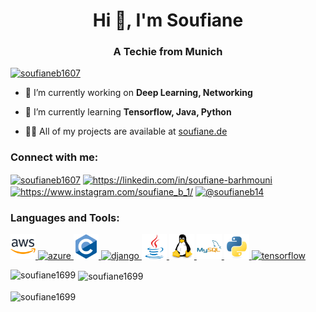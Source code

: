 <h1 align="center">Hi 👋, I'm Soufiane</h1>
<h3 align="center">A Techie from Munich</h3>

<p align="left"> <a href="https://twitter.com/soufianeb1607" target="blank"><img src="https://img.shields.io/twitter/follow/soufianeb1607?logo=twitter&style=for-the-badge" alt="soufianeb1607" /></a> </p>

- 🔭 I’m currently working on **Deep Learning, Networking**

- 🌱 I’m currently learning **Tensorflow, Java, Python**

- 👨‍💻 All of my projects are available at [soufiane.de](https://www.soufiane.de)

<h3 align="left">Connect with me:</h3>
<p align="left">
<a href="https://twitter.com/soufianeb1607" target="blank"><img align="center" src="https://raw.githubusercontent.com/rahuldkjain/github-profile-readme-generator/master/src/images/icons/Social/twitter.svg" alt="soufianeb1607" height="30" width="40" /></a>
<a href="https://linkedin.com/in/https://linkedin.com/in/soufiane-barhmouni" target="blank"><img align="center" src="https://raw.githubusercontent.com/rahuldkjain/github-profile-readme-generator/master/src/images/icons/Social/linked-in-alt.svg" alt="https://linkedin.com/in/soufiane-barhmouni" height="30" width="40" /></a>
<a href="https://www.instagram.com/soufiane_b_1/" target="blank"><img align="center" src="https://raw.githubusercontent.com/rahuldkjain/github-profile-readme-generator/master/src/images/icons/Social/instagram.svg" alt="https://www.instagram.com/soufiane_b_1/" height="30" width="40" /></a>
<a href="https://medium.com/@soufianeb14" target="blank"><img align="center" src="https://raw.githubusercontent.com/rahuldkjain/github-profile-readme-generator/master/src/images/icons/Social/medium.svg" alt="@soufianeb14" height="30" width="40" /></a>
</p>

<h3 align="left">Languages and Tools:</h3>
<p align="left"> <a href="https://aws.amazon.com" target="_blank" rel="noreferrer"> <img src="https://raw.githubusercontent.com/devicons/devicon/master/icons/amazonwebservices/amazonwebservices-original-wordmark.svg" alt="aws" width="40" height="40"/> </a> <a href="https://azure.microsoft.com/en-in/" target="_blank" rel="noreferrer"> <img src="https://www.vectorlogo.zone/logos/microsoft_azure/microsoft_azure-icon.svg" alt="azure" width="40" height="40"/> </a> <a href="https://www.cprogramming.com/" target="_blank" rel="noreferrer"> <img src="https://raw.githubusercontent.com/devicons/devicon/master/icons/c/c-original.svg" alt="c" width="40" height="40"/> </a> <a href="https://www.djangoproject.com/" target="_blank" rel="noreferrer"> <img src="https://cdn.worldvectorlogo.com/logos/django.svg" alt="django" width="40" height="40"/> </a> <a href="https://www.java.com" target="_blank" rel="noreferrer"> <img src="https://raw.githubusercontent.com/devicons/devicon/master/icons/java/java-original.svg" alt="java" width="40" height="40"/> </a> <a href="https://www.linux.org/" target="_blank" rel="noreferrer"> <img src="https://raw.githubusercontent.com/devicons/devicon/master/icons/linux/linux-original.svg" alt="linux" width="40" height="40"/> </a> <a href="https://www.mysql.com/" target="_blank" rel="noreferrer"> <img src="https://raw.githubusercontent.com/devicons/devicon/master/icons/mysql/mysql-original-wordmark.svg" alt="mysql" width="40" height="40"/> </a> <a href="https://www.python.org" target="_blank" rel="noreferrer"> <img src="https://raw.githubusercontent.com/devicons/devicon/master/icons/python/python-original.svg" alt="python" width="40" height="40"/> </a> <a href="https://www.tensorflow.org" target="_blank" rel="noreferrer"> <img src="https://www.vectorlogo.zone/logos/tensorflow/tensorflow-icon.svg" alt="tensorflow" width="40" height="40"/> </a> </p>

<p><img align="left" src="https://github-readme-stats.vercel.app/api/top-langs?username=soufiane1699&show_icons=true&locale=en&layout=compact" alt="soufiane1699" /></p>

<p>&nbsp;<img align="center" src="https://github-readme-stats.vercel.app/api?username=soufiane1699&show_icons=true&locale=en" alt="soufiane1699" /></p>

<p><img align="center" src="https://github-readme-streak-stats.herokuapp.com/?user=soufiane1699&" alt="soufiane1699" /></p>
